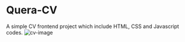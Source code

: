 # Quera-CV
A simple CV frontend project which include HTML, CSS and Javascript codes.
![cv-image](https://user-images.githubusercontent.com/77573694/187188880-4d668342-3726-44a2-aab4-a0aff76fd21d.JPG)
